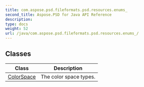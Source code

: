 ```yaml
---
title: com.aspose.psd.fileformats.psd.resources.enums_
second_title: Aspose.PSD for Java API Reference
description: 
type: docs
weight: 52
url: /java/com.aspose.psd.fileformats.psd.resources.enums_/
---
```



## Classes

| Class | Description |
| --- | --- |
| [ColorSpace](../com.aspose.psd.fileformats.psd.resources.enums_/colorspace) | The color space types. |
